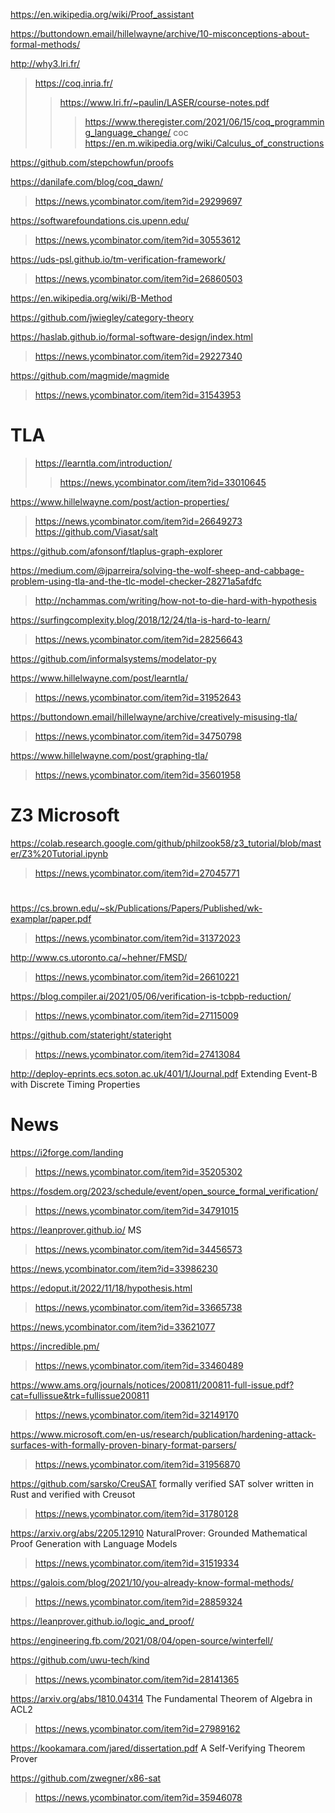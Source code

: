 https://en.wikipedia.org/wiki/Proof_assistant

https://buttondown.email/hillelwayne/archive/10-misconceptions-about-formal-methods/

http://why3.lri.fr/

> https://coq.inria.fr/
> > https://www.lri.fr/~paulin/LASER/course-notes.pdf
> > > https://www.theregister.com/2021/06/15/coq_programming_language_change/ coc
> https://en.m.wikipedia.org/wiki/Calculus_of_constructions

https://github.com/stepchowfun/proofs

https://danilafe.com/blog/coq_dawn/
> https://news.ycombinator.com/item?id=29299697

https://softwarefoundations.cis.upenn.edu/
> https://news.ycombinator.com/item?id=30553612

https://uds-psl.github.io/tm-verification-framework/
> https://news.ycombinator.com/item?id=26860503

https://en.wikipedia.org/wiki/B-Method

https://github.com/jwiegley/category-theory

https://haslab.github.io/formal-software-design/index.html
> https://news.ycombinator.com/item?id=29227340

https://github.com/magmide/magmide
> https://news.ycombinator.com/item?id=31543953

# TLA
> https://learntla.com/introduction/
> > https://news.ycombinator.com/item?id=33010645

https://www.hillelwayne.com/post/action-properties/
> https://news.ycombinator.com/item?id=26649273
  > https://github.com/Viasat/salt

https://github.com/afonsonf/tlaplus-graph-explorer

https://medium.com/@jparreira/solving-the-wolf-sheep-and-cabbage-problem-using-tla-and-the-tlc-model-checker-28271a5afdfc
> http://nchammas.com/writing/how-not-to-die-hard-with-hypothesis

https://surfingcomplexity.blog/2018/12/24/tla-is-hard-to-learn/
> https://news.ycombinator.com/item?id=28256643

https://github.com/informalsystems/modelator-py

https://www.hillelwayne.com/post/learntla/
> https://news.ycombinator.com/item?id=31952643

https://buttondown.email/hillelwayne/archive/creatively-misusing-tla/
> https://news.ycombinator.com/item?id=34750798

https://www.hillelwayne.com/post/graphing-tla/
> https://news.ycombinator.com/item?id=35601958

# Z3 Microsoft
https://colab.research.google.com/github/philzook58/z3_tutorial/blob/master/Z3%20Tutorial.ipynb
> https://news.ycombinator.com/item?id=27045771

# 
https://cs.brown.edu/~sk/Publications/Papers/Published/wk-examplar/paper.pdf
> https://news.ycombinator.com/item?id=31372023

http://www.cs.utoronto.ca/~hehner/FMSD/
> https://news.ycombinator.com/item?id=26610221

https://blog.compiler.ai/2021/05/06/verification-is-tcbpb-reduction/
> https://news.ycombinator.com/item?id=27115009

https://github.com/stateright/stateright
> https://news.ycombinator.com/item?id=27413084

http://deploy-eprints.ecs.soton.ac.uk/401/1/Journal.pdf Extending Event-B with Discrete Timing Properties

# News
https://i2forge.com/landing
> https://news.ycombinator.com/item?id=35205302

https://fosdem.org/2023/schedule/event/open_source_formal_verification/
> https://news.ycombinator.com/item?id=34791015

https://leanprover.github.io/ MS
> https://news.ycombinator.com/item?id=34456573

https://news.ycombinator.com/item?id=33986230

https://edoput.it/2022/11/18/hypothesis.html
> https://news.ycombinator.com/item?id=33665738

https://news.ycombinator.com/item?id=33621077

https://incredible.pm/
> https://news.ycombinator.com/item?id=33460489

https://www.ams.org/journals/notices/200811/200811-full-issue.pdf?cat=fullissue&trk=fullissue200811
> https://news.ycombinator.com/item?id=32149170

https://www.microsoft.com/en-us/research/publication/hardening-attack-surfaces-with-formally-proven-binary-format-parsers/
> https://news.ycombinator.com/item?id=31956870

https://github.com/sarsko/CreuSAT formally verified SAT solver written in Rust and verified with Creusot
> https://news.ycombinator.com/item?id=31780128

https://arxiv.org/abs/2205.12910 NaturalProver: Grounded Mathematical Proof Generation with Language Models
> https://news.ycombinator.com/item?id=31519334

https://galois.com/blog/2021/10/you-already-know-formal-methods/
> https://news.ycombinator.com/item?id=28859324

https://leanprover.github.io/logic_and_proof/

https://engineering.fb.com/2021/08/04/open-source/winterfell/

https://github.com/uwu-tech/kind
> https://news.ycombinator.com/item?id=28141365

https://arxiv.org/abs/1810.04314 The Fundamental Theorem of Algebra in ACL2
> https://news.ycombinator.com/item?id=27989162

https://kookamara.com/jared/dissertation.pdf A Self-Verifying Theorem Prover

https://github.com/zwegner/x86-sat
> https://news.ycombinator.com/item?id=35946078
